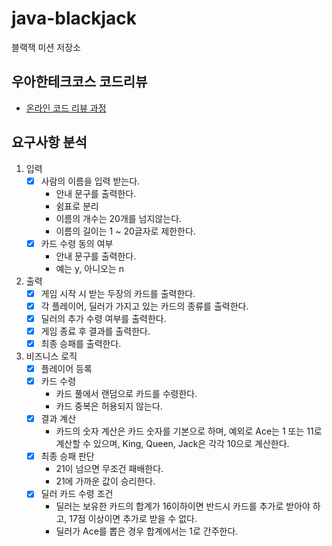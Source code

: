 # java-blackjack

블랙잭 미션 저장소

## 우아한테크코스 코드리뷰

- [온라인 코드 리뷰 과정](https://github.com/woowacourse/woowacourse-docs/blob/master/maincourse/README.md)

## 요구사항 분석

1. 입력
    - [x] 사람의 이름을 입력 받는다.
        - 안내 문구를 출력한다.
        - 쉼표로 분리
        - 이름의 개수는 20개를 넘지않는다.
        - 이름의 길이는 1 ~ 20글자로 제한한다.
    - [x] 카드 수령 동의 여부
        - 안내 문구를 출력한다.
        - 예는 y, 아니오는 n
2. 출력
    - [x] 게임 시작 시 받는 두장의 카드를 출력한다.
    - [x] 각 플레이어, 딜러가 가지고 있는 카드의 종류를 출력한다.
    - [x] 딜러의 추가 수령 여부를 출력한다.
    - [x] 게임 종료 후 결과를 출력한다.
    - [x] 최종 승패를 출력한다.

3. 비즈니스 로직
    - [x] 플레이어 등록
    - [x] 카드 수령
        - 카드 풀에서 랜덤으로 카드를 수령한다.
        - 카드 중복은 허용되지 않는다.
    - [x] 결과 계산
        - 카드의 숫자 계산은 카드 숫자를 기본으로 하며, 예외로 Ace는 1 또는 11로 계산할 수 있으며, King, Queen, Jack은 각각 10으로 계산한다.
    - [x] 최종 승패 판단
        - 21이 넘으면 무조건 패배한다.
        - 21에 가까운 값이 승리한다.
    - [x] 딜러 카드 수령 조건
        - 딜러는 보유한 카드의 합계가 16이하이면 반드시 카드를 추가로 받아야 하고, 17점 이상이면 추가로 받을 수 없다.
        - 딜러가 Ace를 뽑은 경우 합계에서는 1로 간주한다.
